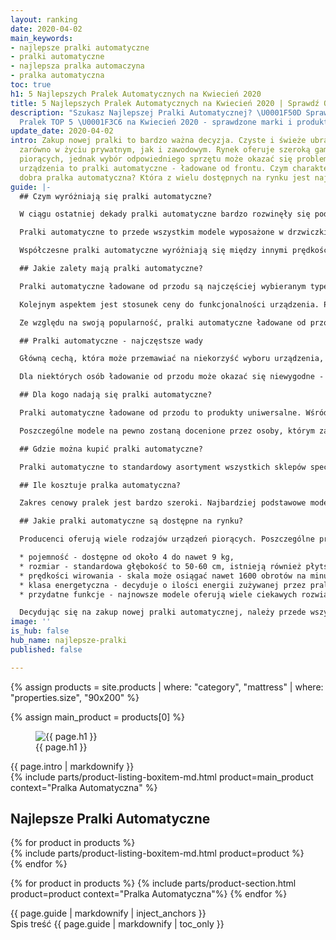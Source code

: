 ```yaml
---
layout: ranking
date: 2020-04-02
main_keywords:
- najlepsze pralki automatyczne
- pralki automatyczne
- najlepsza pralka automaczyna
- pralka automatyczna
toc: true
h1: 5 Najlepszych Pralek Automatycznych na Kwiecień 2020
title: 5 Najlepszych Pralek Automatycznych na Kwiecień 2020 | Sprawdź Opinie
description: "Szukasz Najlepszej Pralki Automatycznej? \U0001F50D Sprawdź Ranking
  Pralek TOP 5 \U0001F3C6 na Kwiecień 2020 - sprawdzone marki i produkty."
update_date: 2020-04-02
intro: Zakup nowej pralki to bardzo ważna decyzja. Czyste i świeże ubrania to podstawa
  zarówno w życiu prywatnym, jak i zawodowym. Rynek oferuje szeroką gamę urządzeń
  piorących, jednak wybór odpowiedniego sprzętu może okazać się problematyczny. Najpopularniejsze
  urządzenia to pralki automatyczne - ładowane od frontu. Czym charakteryzuje się
  dobra pralka automatyczna? Która z wielu dostępnych na rynku jest najlepsza?
guide: |-
  ## Czym wyróżniają się pralki automatyczne?

  W ciągu ostatniej dekady pralki automatyczne bardzo rozwinęły się pod względem technologicznym. Producenci oferują wiele rozwiązań, których zadaniem jest ułatwienie codziennej czynności prania ubrań.

  Pralki automatyczne to przede wszystkim modele wyposażone w drzwiczki, które można ładować od przodu. Standardowe wymiary urządzeń tego typu to 60 cm x 50-60 cm, a wysokość 85 cm. Istnieją również mniejsze modele, przykładowo takie o zmniejszonej głębokości. Dzięki temu można dopasować konkretny produkt do wymiarów pomieszczenia, w którym będzie stać pralka automatyczna.

  Współczesne pralki automatyczne wyróżniają się między innymi prędkością wirowania czy szerokim zakresem wyboru temperatur. Na rynku można znaleźć modele z nowoczesnymi technologiami. Przykładowe rozwiązania to skrócony czas prania, możliwość dodawania ubrań w trakcie cyklu, czy inteligentny pomiar ilości prania w bębnie. Niektóre pralki automatyczne posiadają również funkcję opóźnienia startu, a nawet zdalnego sterowania urządzeniem za pomocą smartfona. Producenci prześcigają się we wprowadzaniu coraz to nowych technologii, które mają poprawić jakość prania i sprawić, żeby ta czynność kosztowała jak najmniej wysiłku. W ten sposób powstają [**najlepsze pralki **](/pl/recenzje/najlepsze-pralki "Najlepsze Pralki")na rynku.

  ## Jakie zalety mają pralki automatyczne?

  Pralki automatyczne ładowane od przodu są najczęściej wybieranym typem urządzeń piorących. Swoją popularność zawdzięczają wielu przydatnym funkcjom. Największą korzyścią stosowania takich urządzeń jest sposób ładowania - od przodu. Wynika to z faktu, że większy otwór zapewnia wygodę podczas wkładania prania do bębna.

  Kolejnym aspektem jest stosunek ceny do funkcjonalności urządzenia. Pralki automatyczne ładowane od przodu są zdecydowanie bardziej opłacalnym sprzętem w porównaniu z tymi posiadającymi klapę u góry. Są one także skuteczniejsze i bardziej energooszczędne. Należy zauważyć, że koszty użytkowania to kwestia zdecydowanie ważniejsza od samej ceny pralki.

  Ze względu na swoją popularność, pralki automatyczne ładowane od przodu posiadają zdecydowanie większą ilość przydatnych funkcji. Przykładowo, na rynku dostępne są modele piorące parowo, z funkcją suszenia i usuwania sierści zwierząt. To [**najlepsze pralki **](/pl/recenzje/najlepsze-pralki "Najlepsze Pralki")dla osób, które mają w domu psa lub kota.

  ## Pralki automatyczne - najczęstsze wady

  Główną cechą, która może przemawiać na niekorzyść wyboru urządzenia, jakim jest pralka automatyczna z drzwiczkami, jest jej wielkość. Modele tego typu są zazwyczaj dość szerokie i wysokie, przez co zajmują one dużo miejsca w pomieszczeniu. Dodatkowo przed zakupem należy uwzględnić także przestrzeń przed pralką, aby można było swobodnie otwierać drzwiczki.

  Dla niektórych osób ładowanie od przodu może okazać się niewygodne - czynność wymaga mocnego pochylenia się lub kucnięcia. Takie rozwiązanie jest problematyczne przykładowo dla osób, które mają problemu z kręgosłupem.

  ## Dla kogo nadają się pralki automatyczne?

  Pralki automatyczne ładowane od przodu to produkty uniwersalne. Wśród dostępnej na rynku oferty każdy powinien znaleźć coś dla siebie. Najbardziej zadowolone z takiego rozwiązania będą osoby, które dysponują większą przestrzenią - głównie ze względu na fakt, że pralki automatyczne są dosyć szerokie.

  Poszczególne modele na pewno zostaną docenione przez osoby, którym zależy na wielu nowoczesnych funkcjach. Producenci oferują wiele innowacyjnych rozwiązań, które ułatwiają i usprawniają proces prania.

  ## Gdzie można kupić pralki automatyczne?

  Pralki automatyczne to standardowy asortyment wszystkich sklepów specjalizujących się w sprzedaży artykułów gospodarstwa domowego. Poszukując odpowiedniego produktu, warto skorzystać z informacji od producenta, co pomoże dobrać odpowiedni model urządzenia. Jeżeli w sklepie stacjonarnym brak konkretnego, upatrzonego wcześniej modelu, warto rozważyć zakupy internetowe. Wiele sklepów oferuje wniesienie i podłączenie sprzętu oraz wywiezienie starej pralki.

  ## Ile kosztuje pralka automatyczna?

  Zakres cenowy pralek jest bardzo szeroki. Najbardziej podstawowe modele można dostać już za kilkaset złotych. Im więcej dodatkowych funkcji posiada dana pralka automatyczna, tym wyższa będzie jej cena. Przed wyborem drogiego modelu należy zastanowić się, czy jego funkcje będą rzeczywiście użytkowane - być może lepszym pomysłem będzie tańszy, prostszy typ. Warto natomiast rozważyć dopłacenie do wyższej kwoty za bardziej energooszczędne urządzenie, które zmniejsza koszty użytkowania.

  ## Jakie pralki automatyczne są dostępne na rynku?

  Producenci oferują wiele rodzajów urządzeń piorących. Poszczególne pralki automatyczne różnią się od siebie parametrami takimi, jak:

  * pojemność - dostępne od około 4 do nawet 9 kg,
  * rozmiar - standardowa głębokość to 50-60 cm, istnieją również płytsze modele,
  * prędkości wirowania - skala może osiągać nawet 1600 obrotów na minutę,
  * klasa energetyczna - decyduje o ilości energii zużywanej przez pralkę,
  * przydatne funkcje - najnowsze modele oferują wiele ciekawych rozwiązań.

  Decydując się na zakup nowej pralki automatycznej, należy przede wszystkim rozważyć indywidualne potrzeby i warunki zamieszkania. W ten sposób można dobrać odpowiedni rozmiar urządzenia o parametrach, które będą rzeczywiście przydatne.
image: ''
is_hub: false
hub_name: najlepsze-pralki
published: false

---
```

{% assign products = site.products | where: "category", "mattress" | where: "properties.size", "90x200" %}

{% assign main_product = products[0] %}

<div class="beam b-size-5  review-section">
    <div class="beam-item b-size-3 review-text">
        <figure>
            <img src="{{ page.image }}" alt="{{ page.h1 }}">
            <figcaption>{{ page.h1 }}</figcaption>
        </figure>
        {{ page.intro | markdownify }}
    </div>
    <div class="beam-item b-size-2 beam-rail  review-sidebar">
        <div class="beam-rail-item r-height-100">
            <div class="sticky-element">
              {% include parts/product-listing-boxitem-md.html product=main_product context="Pralka Automatyczna" %}
            </div>
        </div>
    </div>
</div>


<div class="beam b-size-5  review-section">
    <div class="beam-item b-size-5  review-text">
        <h2>Najlepsze Pralki Automatyczne</h2>
        <div class="flex-wrapper  nowrap">
            <div class="flex-container">
              {% for product in products %}
                <div class="flex-item" >
                  {% include parts/product-listing-boxitem-md.html product=product %}
                </div>
              {% endfor %}
            </div>
        </div>
    </div>
</div>

{% for product in products %}
  {% include parts/product-section.html product=product context="Pralka Automatyczna"%}
{% endfor %}


<div class="beam b-size-5  review-section">
  <div class="beam-item b-size-3 review-text">
    {{ page.guide | markdownify | inject_anchors }}
  </div>


  <div class="beam-item b-size-2 beam-rail  review-sidebar">
      <div class="beam-rail-item r-height-100">
          <div class="sticky-element">
            <nav class="table-of-content">
                <span class="title">Spis treść</span>
                {{ page.guide | markdownify | toc_only }}
            </nav>
          </div>
      </div>
  </div>
</div>